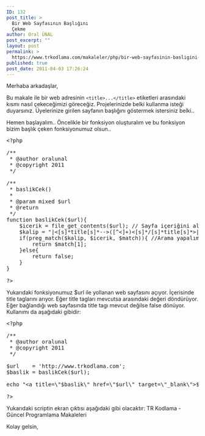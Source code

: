 ```yaml
---
ID: 132
post_title: >
  Bir Web Sayfasının Başlığını
  Çekme
author: Oral ÜNAL
post_excerpt: ""
layout: post
permalink: >
  https://www.trkodlama.com/makaleler/php/bir-web-sayfasinin-basligini-cekme-132.html
published: true
post_date: 2011-04-03 17:26:24
---
```

Merhaba arkadaşlar,

Bu makale ile bir web adresinin <code class="prettyprint lang-html" data-start-line="1" data-visibility="visible" data-highlight="" data-caption="">&lt;title&gt;...&lt;/title&gt;</code> etiketleri arasındaki kısmı nasıl çekeceğimizi göreceğiz. Projelerinizde belki kullanma isteği duyarsınız. Üyelerinize girilen sayfanın başlığını göstermek istersiniz belki..

Hemen başlayalım.. Öncelikle bir fonksiyon oluşturalım ve bu fonksiyon bizim başlık çeken fonksiyonumuz olsun..
<pre class="prettyprint lang-php" data-start-line="1" data-visibility="visible" data-highlight="" data-caption="">&lt;?php  
  
/** 
 * @author oralunal 
 * @copyright 2011 
 */  
  
/** 
 * baslikCek() 
 *  
 * @param mixed $url 
 * @return 
 */  
function baslikCek($url){  
    $icerik = file_get_contents($url); // Sayfa içeriğini alalım  
    $kalip = "|&lt;[s]*title[s]*--&gt;([^&lt;]+)&lt;[s]*/[s]*title[s]*&gt;|Ui";
    if(preg_match($kalip, $icerik, $match)){ //Arama yapalım varsa değeri yoksa false return edelim  
        return $match[1];   
    }else{   
        return false;   
    }  
}  
  
?&gt;</pre>
Yukarıdaki fonksiyonumuz $url ile yollanan web sayfasını açıyor. İçerisinde title taglarını arıyor. Eğer title tagları mevcutsa arasındaki değeri döndürüyor. Eğer bağlandığı web sayfasında title tagı mevcut değilse false dönüyor. Kullanımı da aşağıdaki gibidir:
<pre class="prettyprint lang-php" data-start-line="1" data-visibility="visible" data-highlight="" data-caption="">&lt;?php  
  
/** 
 * @author oralunal 
 * @copyright 2011 
 */  
  
$url    = 'http://www.trkodlama.com';  
$baslik = baslikCek($url);  
  
echo "&lt;a title=\"$baslik\" href=\"$url\" target=\"_blank\"&gt;$baslik&lt;/a&gt;";
  
?&gt;</pre>
Yukarıdaki scriptin ekran çıktısı aşağıdaki gibi olacaktır:
TR Kodlama - Güncel Programlama Makaleleri

Kolay gelsin,